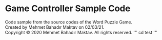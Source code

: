 # Game Controller Sample Code
Code sample from the source codes of the Word Puzzle Game. <br />
Created by Mehmet Bahadır Maktav on 02/03/21. <br />
Copyright © 2020 Mehmet Bahadır Maktav. All rights reserved.
'''
cd test
'''
